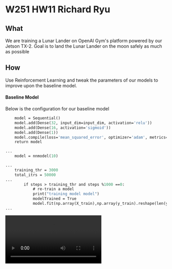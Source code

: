 # W251 HW11 Richard Ryu

## What

We are training a Lunar Lander on OpenAI Gym's platform powered by our Jetson TX-2. Goal is to land the Lunar Lander on the moon safely as much as possible

## How

Use Reinforcement Learning and tweak the parameters of our models to improve upon the baseline model.

#### Baseline Model

Below is the configuration for our baseline model

```def nnmodel(input_dim):
    model = Sequential()
    model.add(Dense(32, input_dim=input_dim, activation='relu'))
    model.add(Dense(16, activation='sigmoid'))
    model.add(Dense(1))
    model.compile(loss='mean_squared_error', optimizer='adam', metrics=['accuracy'])
    return model

...
    model = nnmodel(10)

...
    training_thr = 3000
    total_itrs = 50000
...
        if steps > training_thr and steps %1000 ==0:
            # re-train a model
            print("training model model")
            modelTrained = True
            model.fit(np.array(X_train),np.array(y_train).reshape(len(y_train),1), epochs = 10, batch_size=20)
...
```

![baseline_model](frame50000.mp4)


